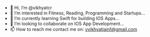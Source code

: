 - 👋 Hi, I’m @vikhyatcr
- 👀 I’m interested in Fitness, Reading, Programming and Startups...
- 🌱 I’m currently learning Swift for building IOS Apps...
- 💞️ I’m looking to collaborate on IOS App Development...
- 📫 How to reach me contact me on: vvikhyatjain1@gmail.com 

<!---
vikhyatcr/vikhyatcr is a ✨ special ✨ repository because its `README.md` (this file) appears on your GitHub profile.
You can click the Preview link to take a look at your changes.
--->
